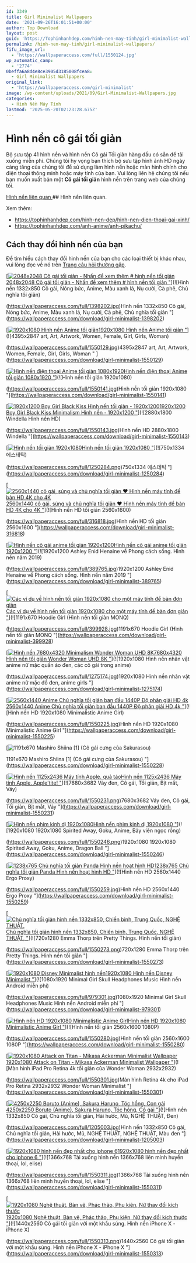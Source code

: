 ```yaml
---
id: 3349
title: Girl Minimalist Wallpapers
date: '2021-09-26T16:01:51+00:00'
author: Top Download
layout: post
guid: 'https://Tophinhanhdep.com/hinh-nen-may-tinh/girl-minimalist-wallpapers/'
permalink: /hinh-nen-may-tinh/girl-minimalist-wallpapers/
fifu_image_url:
  - 'https://wallpaperaccess.com/full/1550124.jpg'
wp_automatic_camp:
  - '2774'
0beffa6a8d4e8ce3905d3185008fcea8:
  - Girl Minimalist Wallpapers
original_link:
  - 'https://wallpaperaccess.com/girl-minimalist'
image: /wp-content/uploads/2021/09/Girl-Minimalist-Wallpapers.jpg
categories:
  - Hình Nền Máy Tính
lastmod: '2025-05-20T02:23:28.675Z'
---
```

# Hình nền cô gái tối giản

Bộ sưu tập 41 hình nền và hình nền Cô gái Tối giản hàng đầu có sẵn để tải xuống miễn phí. Chúng tôi hy vọng bạn thích bộ sưu tập hình ảnh HD ngày càng tăng của chúng tôi để sử dụng làm hình nền hoặc màn hình chính cho điện thoại thông minh hoặc máy tính của bạn. Vui lòng liên hệ chúng tôi nếu bạn muốn xuất bản một **Cô gái tối giản** hình nền trên trang web của chúng tôi.

[Hình nền liên quan ](#related) ## Hình nền liên quan.

   
 Xem thêm:

   
- <https://tophinhanhdep.com/hinh-nen-dep/hinh-nen-dien-thoai-gai-xinh/>
- <https://tophinhanhdep.com/anh-anime/anh-pikachu/>

## Cách thay đổi hình nền của bạn

Để tìm hiểu cách thay đổi hình nền của bạn cho các loại thiết bị khác nhau, vui lòng đọc về nó trên [Trang câu hỏi thường gặp](https://tophinhanhdep.com/faq/).

  
[[![2048x2048 Cô gái tối giản - Nhấn để xem thêm # hình nền tối giản](https://wallpaperaccess.com/full/1550124.jpg)2048x2048 Cô gái tối giản - Nhấn để xem thêm # hình nền tối giản "](https://wallpaperaccess.com/download/girl-minimalist-1550124)](![Hình nền 1332x850 Cô gái, Nóng bức, Anime, Màu xanh lá, Nụ cười, Cà phê, Chủ nghĩa tối giản)

(https://wallpaperaccess.com/full/1398202.jpg)Hình nền 1332x850 Cô gái, Nóng bức, Anime, Màu xanh lá, Nụ cười, Cà phê, Chủ nghĩa tối giản "](https://wallpaperaccess.com/download/girl-minimalist-1398202)

[[![1920x1080 Hình nền Anime tối giản](https://wallpaperaccess.com/full/1550127.jpg)1920x1080 Hình nền Anime tối giản "](https://wallpaperaccess.com/download/girl-minimalist-1550127)](![4395x2847 art, Art, Artwork, Women, Female, Girl, Girls, Woman)

(https://wallpaperaccess.com/full/1550129.jpg)4395x2847 art, Art, Artwork, Women, Female, Girl, Girls, Woman " ](https://wallpaperaccess.com/download/girl-minimalist-1550129)

[[![Hình nền điện thoại Anime tối giản 1080x1920](https://wallpaperaccess.com/full/1550140.png)Hình nền điện thoại Anime tối giản 1080x1920 "](https://wallpaperaccess.com/download/girl-minimalist-1550140)](![Hình nền tối giản 1920x1080)

(https://wallpaperaccess.com/full/1550141.jpg)Hình nền tối giản 1920x1080 "](https://wallpaperaccess.com/download/girl-minimalist-1550141)

[[![1920x1200 Boy Girl Black Kiss Hình nền tối giản - 1920x1200](https://wallpaperaccess.com/full/1550142.jpg)1920x1200 Boy Girl Black Kiss Minimalism Hình nền - 1920x1200 "](https://wallpaperaccess.com/download/girl-minimalist-1550142)](![2880x1800 Windella Hình nền HD)

(https://wallpaperaccess.com/full/1550143.jpg)Hình nền HD 2880x1800 Windella "](https://wallpaperaccess.com/download/girl-minimalist-1550143)

[[![Hình nền tối giản 1920x1080](https://wallpaperaccess.com/full/848307.jpg)Hình nền tối giản 1920x1080 "](https://wallpaperaccess.com/download/girl-minimalist-848307)](![750x1334 에스테틱)

(https://wallpaperaccess.com/full/1250284.png)750x1334 에스테틱 "](https://wallpaperaccess.com/download/girl-minimalist-1250284)

[[![2560x1440 cô gái, súng và chủ nghĩa tối giản ❤ Hình nền máy tính để bàn HD 4K cho 4K](https://wallpaperaccess.com/full/1550146.jpg)2560x1440 cô gái, súng và chủ nghĩa tối giản ❤ Hình nền máy tính để bàn HD 4K cho 4K "](https://wallpaperaccess.com/download/girl-minimalist-1550146)](![Hình nền HD tối giản 2560x1600)

(https://wallpaperaccess.com/full/316818.jpg)Hình nền HD tối giản 2560x1600 "](https://wallpaperaccess.com/download/girl-minimalist-316818)

[[![Hình nền cô gái anime tối giản 1920x1200](https://wallpaperaccess.com/full/1550155.jpg)Hình nền cô gái anime tối giản 1920x1200 "](https://wallpaperaccess.com/download/girl-minimalist-1550155)](![1920x1200 Ashley Enid Henaine về Phong cách sống.  Hình nền năm 2019)

(https://wallpaperaccess.com/full/389765.jpg)1920x1200 Ashley Enid Henaine về Phong cách sống. Hình nền năm 2019 "](https://wallpaperaccess.com/download/girl-minimalist-389765)

[[![Các ví dụ về hình nền tối giản 1920x1080 cho một máy tính để bàn đơn giản](https://wallpaperaccess.com/full/1550163.jpg)Các ví dụ về hình nền tối giản 1920x1080 cho một máy tính để bàn đơn giản "](https://wallpaperaccess.com/download/girl-minimalist-1550163)](![1191x670 Hoodie Girl (Hình nền tối giản MONQ)

(https://wallpaperaccess.com/full/399928.jpg)1191x670 Hoodie Girl (Hình nền tối giản MONQ "](https://wallpaperaccess.com/download/girl-minimalist-399928)

[[![Hình nền 7680x4320 Minimalism Wonder Woman UHD 8K](https://wallpaperaccess.com/full/1550166.jpg)7680x4320 Hình nền tối giản Wonder Woman UHD 8K "](https://wallpaperaccess.com/download/girl-minimalist-1550166)](![1920x1080 Hình nền nhân vật anime nữ mặc quần áo đen, các cô gái trong anime)

(https://wallpaperaccess.com/full/1275174.jpg)1920x1080 Hình nền nhân vật anime nữ mặc đồ đen, anime girls "](https://wallpaperaccess.com/download/girl-minimalist-1275174)

[[![2560x1440 Anime Chủ nghĩa tối giản ban đầu 1440P Độ phân giải HD 4k](https://wallpaperaccess.com/full/1550219.jpg)2560x1440 Anime Chủ nghĩa tối giản ban đầu 1440P Độ phân giải HD 4k "](https://wallpaperaccess.com/download/girl-minimalist-1550219)](![Hình nền HD 1920x1080 Minimalistic Anime Girl)

(https://wallpaperaccess.com/full/1550225.jpg)Hình nền HD 1920x1080 Minimalistic Anime Girl "](https://wallpaperaccess.com/download/girl-minimalist-1550225)

[![1191x670 Mashiro Shiina [1] (Cô gái cưng của Sakurasou)](https://wallpaperaccess.com/full/1550228.jpg)

1191x670 Mashiro Shiina \[1\] (Cô gái cưng của Sakurasou) "](https://wallpaperaccess.com/download/girl-minimalist-1550228)

[[![Hình nền 1125x2436 Máy tính Apple.  quả táo](https://wallpaperaccess.com/full/1550230.jpg)Hình nền 1125x2436 Máy tính Apple. Apple'tite! "](https://wallpaperaccess.com/download/girl-minimalist-1550230)](![7680x3682 Váy đen, Cô gái, Tối giản, Bịt mắt, Váy)

(https://wallpaperaccess.com/full/1550231.png)7680x3682 Váy đen, Cô gái, Tối giản, Bịt mắt, Váy "](https://wallpaperaccess.com/download/girl-minimalist-1550231)

[[![Hình nền phim kinh dị 1920x1080](https://wallpaperaccess.com/full/1550235.jpg)Hình nền phim kinh dị 1920x1080 "](https://wallpaperaccess.com/download/girl-minimalist-1550235)](![1920x1080 1920x1080 Spirited Away, Goku, Anime, Bảy viên ngọc rồng)

(https://wallpaperaccess.com/full/1550246.png)1920x1080 1920x1080 Spirited Away, Goku, Anime, Dragon Ball "](https://wallpaperaccess.com/download/girl-minimalist-1550246)

[[![1238x765 Chủ nghĩa tối giản Panda Hình nền hoạt hình HD](https://wallpaperaccess.com/full/1550253.jpg)1238x765 Chủ nghĩa tối giản Panda Hình nền hoạt hình HD "](https://wallpaperaccess.com/download/girl-minimalist-1550253)](![Hình nền HD 2560x1440 Ergo Proxy)

(https://wallpaperaccess.com/full/1550259.jpg)Hình nền HD 2560x1440 Ergo Proxy "](https://wallpaperaccess.com/download/girl-minimalist-1550259)

[[![Chủ nghĩa tối giản hình nền 1332x850, Chiến binh, Trung Quốc, NGHỆ THUẬT,](https://wallpaperaccess.com/full/1550262.jpg)Chủ nghĩa tối giản hình nền 1332x850, Chiến binh, Trung Quốc, NGHỆ THUẬT, "](https://wallpaperaccess.com/download/girl-minimalist-1550262)](![720x1280 Emma Thorp trên Pretty Things.  Hình nền tối giản)

(https://wallpaperaccess.com/full/1550273.png)720x1280 Emma Thorp trên Pretty Things. Hình nền tối giản "](https://wallpaperaccess.com/download/girl-minimalist-1550273)

[[![1920x1080 Disney Minimalist hình nền](https://wallpaperaccess.com/full/764088.jpg)1920x1080 Hình nền Disney Minimalist "](https://wallpaperaccess.com/download/girl-minimalist-764088)](![1080x1920 Minimal Girl Skull Headphones Music Hình nền Android miễn phí)

(https://wallpaperaccess.com/full/979301.jpg)1080x1920 Minimal Girl Skull Headphones Music Hình nền Android miễn phí "](https://wallpaperaccess.com/download/girl-minimalist-979301)

[[![Hình nền HD 1920x1080 Minimalistic Anime Girl](https://wallpaperaccess.com/full/1550275.jpg)Hình nền HD 1920x1080 Minimalistic Anime Girl "](https://wallpaperaccess.com/download/girl-minimalist-1550275)](![Hình nền tối giản 2560x1600 1080P)

(https://wallpaperaccess.com/full/1550280.jpg)Hình nền tối giản 2560x1600 1080P "](https://wallpaperaccess.com/download/girl-minimalist-1550280)

[[![1920x1080 Attack on Titan - Mikasa Ackerman Minimalist Wallpaper](https://wallpaperaccess.com/full/1550290.png)1920x1080 Attack on Titan - Mikasa Ackerman Minimalist Wallpaper "](https://wallpaperaccess.com/download/girl-minimalist-1550290)](![Màn hình iPad Pro Retina 4k tối giản của Wonder Woman 2932x2932)

(https://wallpaperaccess.com/full/1550301.jpg)Màn hình Retina 4k cho iPad Pro Retina 2932x2932 Wonder Woman Minimalist "](https://wallpaperaccess.com/download/girl-minimalist-1550301)

[[![4250x2250 Boruto (Anime), Sakura Haruno, Tóc hồng, Con gái](https://wallpaperaccess.com/full/1550302.png)4250x2250 Boruto (Anime), Sakura Haruno, Tóc hồng, Cô gái "](https://wallpaperaccess.com/download/girl-minimalist-1550302)](![Hình nền 1332x850 Cô gái, Chủ nghĩa tối giản, Hài hước, Mũ, NGHỆ THUẬT, Đen)

(https://wallpaperaccess.com/full/1205003.jpg)Hình nền 1332x850 Cô gái, Chủ nghĩa tối giản, Hài hước, Mũ, NGHỆ THUẬT, NGHỆ THUẬT, Màu đen "](https://wallpaperaccess.com/download/girl-minimalist-1205003)

[[![1920x1080 hình nền đẹp nhất cho iphone 6](https://wallpaperaccess.com/full/1550306.png)1920x1080 hình nền đẹp nhất cho iphone 6 "](https://wallpaperaccess.com/download/girl-minimalist-1550306)](![1366x768 Tải xuống hình nền 1366x768 liên minh huyền thoại, lol, elise)

(https://wallpaperaccess.com/full/1550311.jpg)1366x768 Tải xuống hình nền 1366x768 liên minh huyền thoại, lol, elise "](https://wallpaperaccess.com/download/girl-minimalist-1550311)

[[![1920x1080 Nghệ thuật, Bản vẽ, Phác thảo, Phụ kiện, Nữ thay đổi kích thước](https://wallpaperaccess.com/full/1550312.png)1920x1080 Nghệ thuật, Bản vẽ, Phác thảo, Phụ kiện, Nữ thay đổi kích thước "](https://wallpaperaccess.com/download/girl-minimalist-1550312)](![1440x2560 Cô gái tối giản với một khẩu súng.  Hình nền iPhone X - iPhone X)

(https://wallpaperaccess.com/full/1550313.png)1440x2560 Cô gái tối giản với một khẩu súng. Hình nền iPhone X - iPhone X "](https://wallpaperaccess.com/download/girl-minimalist-1550313)
